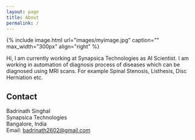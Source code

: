 ```yaml
---
layout: page
title: About
permalink: /
---
```


{% include image.html url="images/myimage.jpg" caption="" max_width="300px" align="right" %}

Hi, I am currently working at Synapsica Technologies as AI Scientist. I am working in automation of diagnosis process of diseases which can be diagnosed using MRI scans. For example Spinal Stenosis, Listhesis, Disc Herniation etc.

## Contact

Badrinath Singhal <br />
Synapsica Technologies <br />
Bangalore, India<br />
Email: badrinath2602@gmail.com



